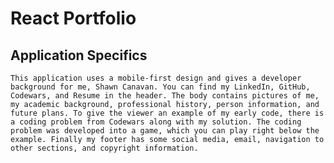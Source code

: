 # React Portfolio

## Application Specifics

    This application uses a mobile-first design and gives a developer background for me, Shawn Canavan. You can find my LinkedIn, GitHub, Codewars, and Resume in the header. The body contains pictures of me, my academic background, professional history, person information, and future plans. To give the viewer an example of my early code, there is a coding problem from Codewars along with my solution. The coding problem was developed into a game, which you can play right below the example. Finally my footer has some social media, email, navigation to other sections, and copyright information.
